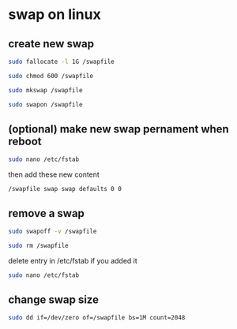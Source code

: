 # swap on linux

## create new swap

```bash
sudo fallocate -l 1G /swapfile
```

```bash
sudo chmod 600 /swapfile
```

```bash
sudo mkswap /swapfile
```

```bash
sudo swapon /swapfile
```

## **(optional)** make new swap pernament when reboot

```bash
sudo nano /etc/fstab
```

then add these new content

```text
/swapfile swap swap defaults 0 0
```

## remove a swap

```bash
sudo swapoff -v /swapfile
```

```bash
sudo rm /swapfile
```

delete entry in /etc/fstab if you added it

```bash
sudo nano /etc/fstab
```

## change swap size

```bash
sudo dd if=/dev/zero of=/swapfile bs=1M count=2048
```
